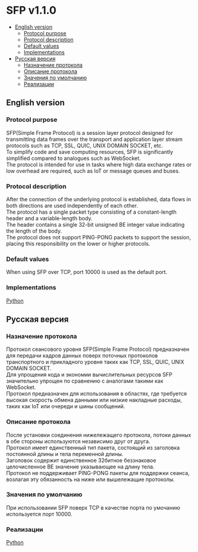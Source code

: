 # SFP v1.1.0
- [English version](#english-version)  
    - [Protocol purpose](#protocol-purpose)  
    - [Protocol description](#protocol-description)  
    - [Default values](#default-values)  
    - [Implementations](#implementations)  
- [Русская версия](#русская-версия)  
    - [Назначение протокола](#назначение-протокола)  
    - [Описание протокола](#описание-протокола)  
    - [Значения по умолчанию](#значения-по-умолчанию)  
    - [Реализации](#реализации)
## English version
### Protocol purpose
SFP(Simple Frame Protocol) is a session layer protocol designed for transmitting data frames over the transport and application layer stream protocols such as TCP, SSL, QUIC, UNIX DOMAIN SOCKET, etc.  
To simplify code and save computing resources, SFP is significantly simplified compared to analogues such as WebSocket.  
The protocol is intended for use in tasks where high data exchange rates or low overhead are required, such as IoT or message queues and buses.   
### Protocol description
After the connection of the underlying protocol is established, data flows in both directions are used independently of each other.  
The protocol has a single packet type consisting of a constant-length header and a variable-length body.  
The header contains a single 32-bit unsigned BE integer value indicating the length of the body.  
The protocol does not support PING-PONG packets to support the session, placing this responsibility on the lower or higher protocols. 
### Default values
When using SFP over TCP, port 10000 is used as the default port.   
### Implementations
[Python](https://github.com/xenocorn/PySFP)
## Русская версия
### Назначение протокола
Протокол сеансового уровня SFP(Simple Frame Protocol) предназначен для передачи кадров данных поверх поточных протоколов транспортного и прикладного уровня таких как TCP, SSL, QUIC, UNIX DOMAIN SOCKET.  
Для упрощения кода и экономии вычислительных ресурсов SFP значительно упрощен по сравнению с аналогами такими как WebSocket.  
Протокол предназначен для использования в областях, где требуется высокая скорость обмена данными или низкие накладные расходы, таких как IoT или очереди и шины сообщений.  
### Описание протокола
После установки соединения нижележащего протокола, потоки данных в обе стороны используются независимо друг от друга.  
Протокол имеет единственный тип пакета, состоящий из заголовка постоянной длины и тела переменной длины.  
Заголовок содержит единственное 32битное беззнаковое целочисленное BE значение указывающее на длину тела.  
Протокол не поддерживает PING-PONG пакеты для поддержки сеанса, возлагая эту обязанность на ниже или вышележащие протоколы.  
### Значения по умолчанию
При использовании SFP поверх TCP в качестве порта по умочанию используется порт 10000.  
### Реализации
[Python](https://github.com/xenocorn/PySFP)
